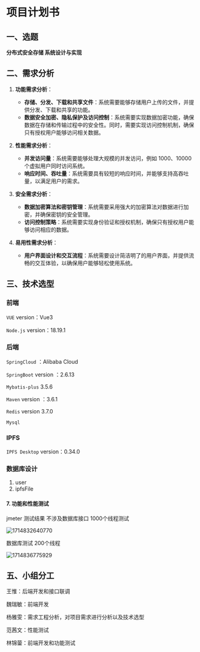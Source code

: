 # 项目计划书

## 一、选题

**分布式安全存储 系统设计与实现**

## 二、需求分析

1. **功能需求分析**：
   - **存储、分发、下载和共享文件**：系统需要能够存储用户上传的文件，并提供分发、下载和共享的功能。
   - **数据安全加密、隐私保护及访问控制**：系统需要实现数据加密功能，确保数据在存储和传输过程中的安全性。同时，需要实现访问控制机制，确保只有授权用户能够访问相关数据。
2. **性能需求分析**：
   - **并发访问量**：系统需要能够处理大规模的并发访问，例如 1000、10000 个虚拟用户同时访问系统。
   - **响应时间、吞吐量**：系统需要具有较短的响应时间，并能够支持高吞吐量，以满足用户的需求。
3. **安全需求分析**：
   - **数据加密算法和密钥管理**：系统需要采用强大的加密算法对数据进行加密，并确保密钥的安全管理。
   - **访问控制策略**：系统需要实现身份验证和授权机制，确保只有授权用户能够访问相应的数据。

4. **易用性需求分析**：
   - **用户界面设计和交互流程**：系统需要设计简洁明了的用户界面，并提供流畅的交互体验，以确保用户能够轻松使用系统。

## 三、技术选型

### 前端

`VUE`  version：Vue3

 `Node.js` version：18.19.1

### 后端

`SpringCloud` ：Alibaba Cloud

 `SpringBoot` version ：2.6.13

 `Mybatis-plus`  3.5.6

 `Maven` version ：3.6.1

`Redis` version 3.7.0

`Mysql`

### IPFS

`IPFS Desktop` version：0.34.0

### 数据库设计
1. user
2. ipfsFile

#### 7. 功能和性能测试

jmeter 测试结果 不涉及数据库接口 1000个线程测试

![1714832640770](E:\java-project\Privacy-Guardian\assets\1714832640770.png)

数据库测试 200个线程

![1714836775929](E:\java-project\Privacy-Guardian\assets\1714836775929.png)


## 五、小组分工

   王惟：后端开发和接口联调

   魏瑞敏：前端开发

   杨雅雯：需求工程分析，对项目需求进行分析以及技术选型

   范茜文：性能测试

   林锦蓥：前端开发和功能测试
